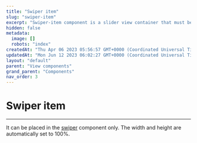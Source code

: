 ```yaml
---
title: "Swiper item"
slug: "swiper-item"
excerpt: "Swiper-item component is a slider view container that must be hosted in a swiper component."
hidden: false
metadata: 
  image: []
  robots: "index"
createdAt: "Thu Apr 06 2023 05:56:57 GMT+0000 (Coordinated Universal Time)"
updatedAt: "Mon Jun 12 2023 06:02:27 GMT+0000 (Coordinated Universal Time)"
layout: "default"
parent: "View components"
grand_parent: "Components"
nav_order: 3
---
```

# Swiper item 
*** 
It can be placed in the [swiper](swiper) component only. The width and height are automatically set to 100%.
